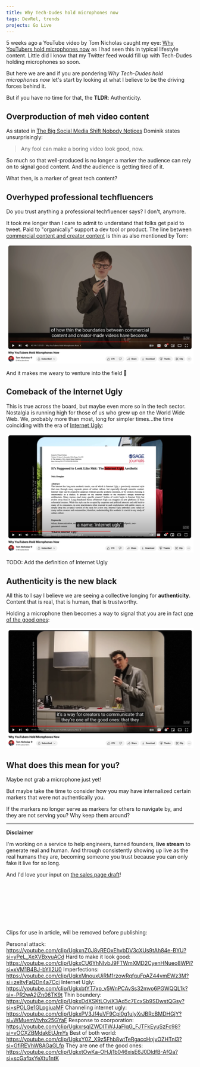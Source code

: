 ```yaml
---
title: Why Tech-Dudes hold microphones now
tags: DevRel, trends
projects: Go Live
---
```


5 weeks ago a YouTube video by Tom Nicholas caught my eye: [Why YouTubers hold microphones now](https://youtu.be/0arvnAlV_C4) as I had seen this in typical lifestyle content. Little did I know that my Twitter feed would fill up with Tech-Dudes holding microphones so soon.

But here we are and if you are pondering _Why Tech-Dudes hold microphones now_ let's start by looking at what I believe to be the driving forces behind it.

But if you have no time for that, the **TLDR**: Authenticity.

## Overproduction of meh video content

As stated in [The Big Social Media Shift Nobody Notices](https://youtube.com/clip/UgkxbBt3hz7vvXv2umtOpR9TO_ChYgcl_RpT?si=Ru2Ocq3owztCoHRP) Dominik states unsurprisingly:

> Any fool can make a boring video look good, now.

So much so that well-produced is no longer a marker the audience can rely on to signal good content. And the audience is getting tired of it.

What then, is a marker of great tech content?

## Overhyped professional techfluencers

Do you trust anything a professional techfluencer says? I don't, anymore.

It took me longer than I care to admit to understand that folks get paid to tweet. Paid to "organically" support a dev tool or product. The line between [commercial content and creator content](https://youtube.com/clip/UgkxDdXSKtLOviX3Ad5c7EcxSb9SDwstQGsy?si=sPOLGe1GLpgiuaMF) is thin as also mentioned by Tom:

![Screengrab from "Why YouTubers hold microphones now"](./thin-boundery.png)

And it makes me weary to venture into the field 😬

## Comeback of the Internet Ugly

This is true across the board, but maybe even more so in the tech sector. Nostalgia is running high for those of us who grew up on the World Wide Web. We, probably more than most, long for simpler times...the time coinciding with the era of [Internet Ugly](https://youtube.com/clip/UgkxbtYT7xp_v5WnPCAvSs32mvo6PGWQQL1k?si=-PR2wA2jZn06TK9t):

![Screengrab from "Why YouTubers hold microphones now"](./internet-ugly.png)

TODO: Add the definition of Internet Ugly

## Authenticity is the new black

All this to I say I believe we are seeing a collective longing for **authenticity**. Content that is real, that is human, that is trustworthy.

Holding a microphone then becomes a way to signal that you are in fact [one of the good ones](https://youtube.com/clip/UgkxtOwKa-OHJj1b046xisE6J0DldfB-AfQa?si=scGafbxYeXtu1ntK):

![Screengrab from "Why YouTubers hold microphones now"](./good-ones.png)

## What does this mean for you?

Maybe not grab a microphone just yet!

But maybe take the time to consider how you may have internalized certain markers that were not authentically you.

If the markers no longer serve as markers for others to navigate by, and they are not serving you? Why keep them around?

---

**Disclaimer**

I'm working on a service to help engineers, turned founders, **live stream** to generate real and human. And through consistently showing up live as the real humans they are, becoming someone you trust because you can only fake it live for so long.

And I'd love your input on [the sales page draft](https://deploy-preview-171--queen-raae-codes.netlify.app/go-live/)!

&nbsp;

&nbsp;

&nbsp;

&nbsp;

Clips for use in article, will be removed before publishing:

Personal attack: https://youtube.com/clip/UgkxnZ0J8vREOxEhvbDV3cXUs9tAh84e-BYU?si=yPeL_XeXVBxyuACd
Hard to make it look good: https://youtube.com/clip/UgkxCU6YhNIvbJ9FTWmXMD2CyenHNueo8WPi?si=xVM1B4BJ-bYII2U0
Imperfections: https://youtube.com/clip/UgkxMnouxUiRM1rzowRqfguFpAZ44vmEWz3M?si=zeItyFaQDn4a7Cci
Internet Ugly: https://youtube.com/clip/UgkxbtYT7xp_v5WnPCAvSs32mvo6PGWQQL1k?si=-PR2wA2jZn06TK9t
Thin boundery: https://youtube.com/clip/UgkxDdXSKtLOviX3Ad5c7EcxSb9SDwstQGsy?si=sPOLGe1GLpgiuaMF
Channeling internet ugly: https://youtube.com/clip/UgkxPV3Jf4uVF9Cpl0g1uIyXrJBRcBMDHGjY?si=WMuemVtvhx25GYaF
Response to coorporation: https://youtube.com/clip/UgkxrsqIZWDITWJJaFlqG_FJTFkEyuSzFc98?si=vOCXZBMdakEUJmYs
Best of both world: https://youtube.com/clip/UgkxY0Z_X9z5Fhb8wtTeRgaccHnjvOZHTnl3?si=GfiREVhW8AGaGLfp
They are one of the good ones: https://youtube.com/clip/UgkxtOwKa-OHJj1b046xisE6J0DldfB-AfQa?si=scGafbxYeXtu1ntK
